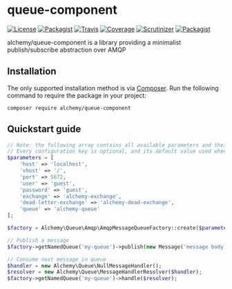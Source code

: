 # queue-component

[![License][badge-license]][license]
[![Packagist][badge-packagist]][packagist]
[![Travis][badge-travis]][travis]
[![Coverage][badge-coverage]][coverage]
[![Scrutinizer][badge-quality]][quality]
[![Packagist][badge-downloads]][downloads]

alchemy/queue-component is a library providing a minimalist publish/subscribe abstraction over AMQP

## Installation

The only supported installation method is via [Composer](https://getcomposer.org). Run the following command to require 
the package in your project:

```
composer require alchemy/queue-component
```

## Quickstart guide

```php
// Note: the following array contains all available parameters and their default values
// Every configuration key is optional, and its default value used when not defined in parameters
$parameters = [
    'host' => 'localhost',
    'vhost' => '/',
    'port' => 5672,
    'user' => 'guest',
    'password' => 'guest',
    'exchange' => 'alchemy-exchange',
    'dead-letter-exchange' => 'alchemy-dead-exchange',
    'queue' => 'alchemy-queue'
];

$factory = Alchemy\Queue\Amqp\AmqpMessageQueueFactory::create($parameters);

// Publish a message
$factory->getNamedQueue('my-queue')->publish(new Message('message body', 'correlation-id'));

// Consume next message in queue
$handler = new Alchemy\Queue\NullMessageHandler();
$resolver = new Alchemy\Queue\MessageHandlerResolver($handler);
$factory->getNamedQueue('my-queue')->handle($resolver);
```

[badge-license]: https://img.shields.io/packagist/l/alchemy/queue-component.svg?style=flat-square
[badge-packagist]: https://img.shields.io/packagist/v/alchemy/queue-component.svg?style=flat-square
[badge-travis]: https://img.shields.io/travis/alchemy-fr/queue-component.svg?style=flat-square
[badge-coverage]: https://img.shields.io/scrutinizer/coverage/g/alchemy-fr/queue-component.svg?style=flat-square
[badge-quality]: https://img.shields.io/scrutinizer/g/alchemy-fr/queue-component.svg?style=flat-square
[badge-downloads]: https://img.shields.io/packagist/dt/alchemy/queue-component.svg?style=flat-square

[license]: https://github.com/alchemy-fr/queue-component/LICENSE
[packagist]: https://packagist.org/packages/alchemy/queue-component
[travis]: https://travis-ci.org/alchemy-fr/queue-component
[coverage]: https://scrutinizer-ci.com/g/alchemy-fr/queue-component/?branch=master
[quality]: https://scrutinizer-ci.com/g/alchemy-fr/queue-component/
[downloads]: https://packagist.org/packages/alchemy/queue-component/stats
